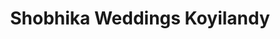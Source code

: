 ---
title: "Shobhika Weddings Koyilandy"
url: /koyilandy/shobhika-weddings-koyilandy/
shop: clothes
---